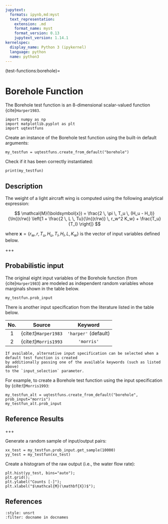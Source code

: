 ```yaml
---
jupytext:
  formats: ipynb,md:myst
  text_representation:
    extension: .md
    format_name: myst
    format_version: 0.13
    jupytext_version: 1.14.1
kernelspec:
  display_name: Python 3 (ipykernel)
  language: python
  name: python3
---
```


(test-functions:borehole)=
# Borehole Function

The Borehole test function is an 8-dimensional scalar-valued function
{cite}`Harper1983`.

```{code-cell} ipython3
import numpy as np
import matplotlib.pyplot as plt
import uqtestfuns
```

Create an instance of the Borehole test function using
the built-in default arguments:

```{code-cell} ipython3
my_testfun = uqtestfuns.create_from_default("borehole")
```

Check if it has been correctly instantiated:

```{code-cell} ipython3
print(my_testfun)
```

## Description

The weight of a light aircraft wing is computed using the following analytical expression:

$$
\mathcal{M}(\boldsymbol{x}) = \frac{2 \, \pi \, T_u \, (H_u - H_l)}{\ln{(r/rw)} \left[1 + \frac{2 \, L \, Tu}{\ln{(r/rw)} \, r_w^2 K_w} + \frac{T_u}{T_l} \right]} 
$$

where $\boldsymbol{x} = \{ r_w, r, T_u, H_u, T_l, H_l, L, K_w\}$ is the vector of input variables defined below.

+++

## Probabilistic input

The original eight input variables of the Borehole function
(from {cite}`Harper1983`) are modeled as independent random variables
whose marginals shown in the table below.

```{code-cell} ipython3
my_testfun.prob_input
```

There is another input specification from the literature listed in the table below.

| No. | Source | Keyword |
|:--:|:-----:|:-------:|
| 1 | {cite:t}`Harper1983` |  `'harper'` (default) |
| 2 | {cite:t}`Morris1993` | `'morris'`           | 

```{note}
If available, alternative input specification can be selected when a default test function is created 
by additionally passing one of the available keywords (such as listed above)
to the `input_selection` parameter.
```

For example, to create a Borehole test function using the input specification by {cite:t}`Morris1993`:

```{code-cell} ipython3
my_testfun_alt = uqtestfuns.create_from_default("borehole", prob_input="morris")
my_testfun_alt.prob_input
```

## Reference Results

+++

Generate a random sample of input/output pairs:

```{code-cell} ipython3
xx_test = my_testfun.prob_input.get_sample(10000)
yy_test = my_testfun(xx_test)
```

Create a histogram of the raw output (i.e., the water flow rate):

```{code-cell} ipython3
plt.hist(yy_test, bins="auto");
plt.grid();
plt.ylabel("Counts [-]");
plt.xlabel("$\mathcal{M}(\mathbf{X})$");
```

## References

```{bibliography}
:style: unsrt
:filter: docname in docnames
```
